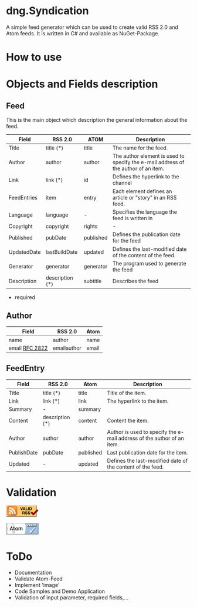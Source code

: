 # dng.Syndication

A simple feed generator which can be used to create valid RSS 2.0 and Atom feeds. It is written in C# and available as NuGet-Package.


# How to use



# Objects and Fields description


## Feed

This is the main object which description the general information about the feed.

| Field  | RSS 2.0 | ATOM  | Description |
|--------|---------|-------|-------------|
| Title | title (*) | title | The name for the feed.|
| Author | author | author | The author element is used to specify the e-mail address of the author of an item. |
| Link | link (*) | id | Defines the hyperlink to the channel |
| FeedEntries | item | entry | Each <item> element defines an article or "story" in an RSS feed. |
| Language | language | - | Specifies the language the feed is written in |
| Copyright | copyright | rights | - |
| Published | pubDate | published | Defines the publication date for the feed |
| UpdatedDate | lastBuildDate | updated |  Defines the last-modified date of the content of the feed. |
| Generator | generator | generator | The program used to generate the feed |
| Description | description (*) | subtitle |  Describes the feed |


* required

## Author

| Field | RSS 2.0 | Atom |
|-------|---------|------|
| name  | author | name |
| email [RFC 2822](http://tools.ietf.org/html/rfc2822) | emailauthor | email |


## FeedEntry

| Field | RSS 2.0 | Atom | Description |
|-------|---------|------|-------------|
| Title | title (*) | title | Title of the item. |
| Link | link (*) | link | The hyperlink to the item. |
| Summary | - | summary |
| Content | description (*) | content | Content the item. |
| Author | author | author | Author is used to specify the e-mail address of the author of an item. |
| PublishDate | pubDate | published | Last publication date for the item. |
| Updated | - | updated | Defines the last-modified date of the content of the feed. |

# Validation
[![Valid RSS](/valid-rss-rogers.png)](http://validator.w3.org/feed/check.cgi?url=https%3A%2F%2Fraw.githubusercontent.com%2Fwdcossey%2Fdng.Syndication%2Fmaster%2Ftests%2Fsample_rss20.xml)

[![Valid Atom 1.0](/valid-atom.png)](http://validator.w3.org/feed/check.cgi?url=https%3A%2F%2Fraw.githubusercontent.com%2Fwdcossey%2Fdng.Syndication%2Fmaster%2Ftests%2Fsample_atom.xml)

# ToDo

* Documentation
* Validate Atom-Feed
* Implement 'image' 
* Code Samples and Demo Application
* Validation of input parameter, required fields,...
